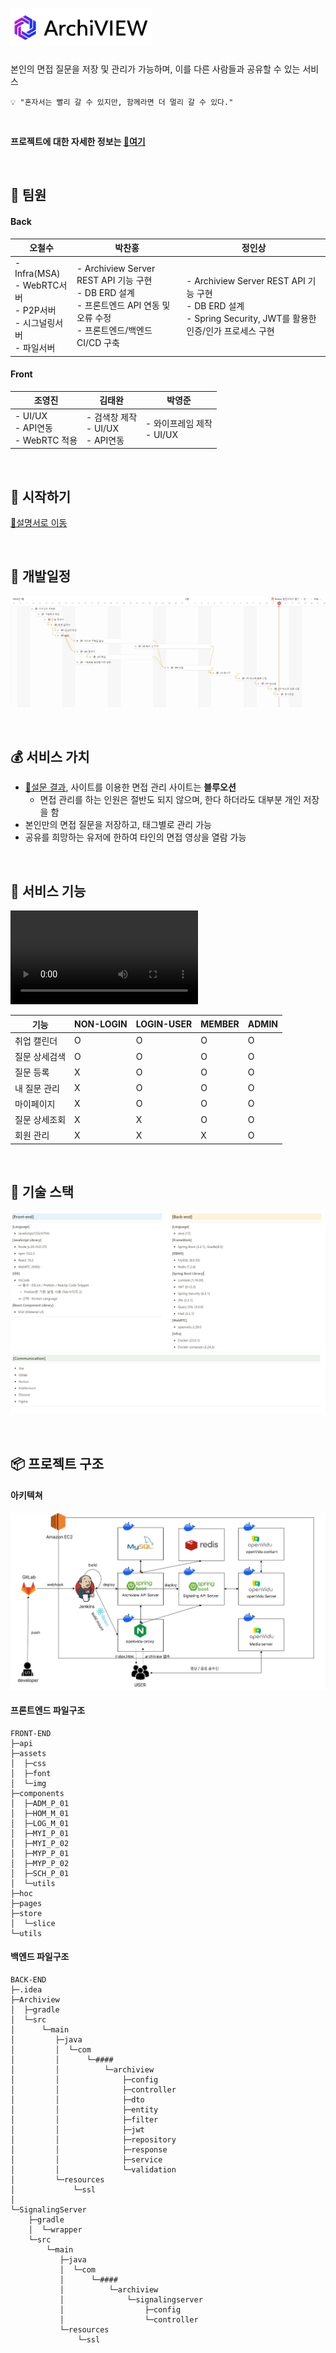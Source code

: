 # <img src="Readme/symbolLogo-removebg-preview.png" height="60">

본인의 면접 질문을 저장 및 관리가 가능하며, 이를 다른 사람들과 공유할 수 있는 서비스

```
💡 "혼자서는 빨리 갈 수 있지만, 함께라면 더 멀리 갈 수 있다."
```

<br>

**프로젝트에 대한 자세한 정보는 [🔗여기](https://www.notion.so/ArchiVIEW-f80411bf395f423a83470e3752959183)**

<br>

## 👦 팀원

#### Back

| 오철수                                                                        | 박찬홍                                                                                                                         | 정인상                                |
| ----------------------------------------------------------------------------- | ------------------------------------------------------------------------------------------------------------------------------ | ------------------------------------- |
| - Infra(MSA)<br> - WebRTC서버<br> - P2P서버<br> - 시그널링서버<br> - 파일서버 | - Archiview Server REST API 기능 구현<br> - DB ERD 설계<br>- 프론트엔드 API 연동 및 오류 수정<br> - 프론트엔드/백엔드 CI/CD 구축 | - Archiview Server REST API 기능 구현<br> - DB ERD 설계<br> - Spring Security, JWT를 활용한 인증/인가 프로세스 구현 |

#### Front

| 조영진                                | 김태완                                  | 박영준                       |
| ------------------------------------- | --------------------------------------- | ---------------------------- |
| - UI/UX<br>- API연동<br>- WebRTC 적용 | - 검색창 제작<br> - UI/UX<br> - API연동 | - 와이프레임 제작<br>- UI/UX |

<br>

## 🚩 시작하기

[🔗설명서로 이동](exec/README.md)

<br>

## 📅 개발일정

![개발 일정](Readme/개발일정.PNG)

<br>

## 💰 서비스 가치

- [🔗설문 결과](https://leeward-letter-425.notion.site/256e4cf5a94e4b3cab78c7bac1204b3d), 사이트를 이용한 면접 관리 사이트는 **블루오션**
  - 면접 관리를 하는 인원은 절반도 되지 않으며, 한다 하더라도 대부분 개인 저장을 함
- 본인만의 면접 질문을 저장하고, 태그별로 관리 가능
- 공유를 희망하는 유저에 한하여 타인의 면접 영상을 열람 가능

<br>

## 🔧 서비스 기능

![](Readme/Archiview_PT.mp4)

| 기능          | NON-LOGIN | LOGIN-USER | MEMBER | ADMIN |
| ------------- | --------- | ---------- | ------ | ----- |
| 취업 캘린더   | O         | O          | O      | O     |
| 질문 상세검색 | O         | O          | O      | O     |
| 질문 등록     | X         | O          | O      | O     |
| 내 질문 관리  | X         | O          | O      | O     |
| 마이페이지    | X         | O          | O      | O     |
| 질문 상세조회 | X         | X          | O      | O     |
| 회원 관리     | X         | X          | X      | O     |

<br>

## 🧰 기술 스택

![기술 스택1](Readme/기술스택_1.PNG)
![기술 스택2](Readme/기술스택_2.PNG)

<br>

## 📦 프로젝트 구조

#### 아키텍쳐

![아키텍쳐](Readme/archiview_아키텍쳐.JPG)

#### 프론트엔드 파일구조

```
FRONT-END
├─api
├─assets
│  ├─css
│  ├─font
│  └─img
├─components
│  ├─ADM_P_01
│  ├─HOM_M_01
│  ├─LOG_M_01
│  ├─MYI_P_01
│  ├─MYI_P_02
│  ├─MYP_P_01
│  ├─MYP_P_02
│  ├─SCH_P_01
│  └─utils
├─hoc
├─pages
├─store
│  └─slice
└─utils
```

#### 백엔드 파일구조

```
BACK-END
├─.idea
├─Archiview
│  ├─gradle
│  └─src
│      └─main
│         ├─java
│         │  └─com
│         │      └─####
│         │          └─archiview
│         │              ├─config
│         │              ├─controller
│         │              ├─dto
│         │              ├─entity
│         │              ├─filter
│         │              ├─jwt
│         │              ├─repository
│         │              ├─response
│         │              ├─service
│         │              └─validation
│         └─resources
│             └─ssl
│
└─SignalingServer
    ├─gradle
    │  └─wrapper
    └─src
        └─main
           ├─java
           │  └─com
           │      └─####
           │          └─archiview
           │              └─signalingserver
           │                  ├─config
           │                  └─controller
           └─resources
               └─ssl

```
